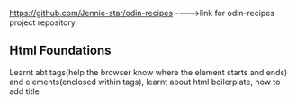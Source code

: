 https://github.com/Jennie-star/odin-recipes   ---->link for odin-recipes project repository

## **Html Foundations**
Learnt abt tags(help the browser know where the element starts and ends) and elements(enclosed within tags), 
learnt about html boilerplate, how to add title<title>(within head),how to add paragraphs, how to add heading and alter its size, how to make text bold, how to make text italic, about relative and absolute links and how to insert links in html file about how to insert image importance hof commiting messages.

## **CSS Foundations**
learnt about selectors and their different types.
selectors are used to select html elements to add desired css styles to them.
types of selectors-universal selector,type selector,class selector,id selector.
learnt how to group selectors with common properties, and how to chain selectors in elements with multiple classes/id.
learnt to apply the following properties color(text color), background color,text align, font size, font family, font weight etc.
learnt how to add color using various formats like rgb,hsl,hex and keyword.

### **Cascade**-helps determine which css rules get applied to html elements
3 cascade rules:
specificity:helps determine which rule to apply when multiple declarations exist.
            inline styles have highest specificity.
            specificity order:id selector > class selector > type selector
            when same selectors are used the rule with more no. of selectors is chosen.
inheritance:rules applied to parent element automatically transfer to child elements unless specifically targetted.
rule order:if all the above given rules are unable to decide which rule is superior than the last defined rule is the one that is ultimately applied.

### **Block and Inline**
Css has two box models-block and inline
block-new elements start from the next line.(E.g:div)
inline-new elements continue from the same line as the elements beside them.(E.g:span)
inline-block-elements with this display type behave like inline, but their padding and margin is similar to that of block.

### **Div and Span**
Div and span are elemnts that do not add an meaning to their content, or have any affect on they content enclose, and are used extensively to group elements under a single parent element, and be distinguished by giving class or id which helps in styling;
div is used primarily to group block elements while span is used to group inline elements.

## **Flexbox** 
flex-box is a tool used to position elements and works on the principle of flex-shrink/flex-grow to resize and fit and specific element.
-flex-container:any element that has display:flex property
-flex-item:any element inside the flex conatiner.
a flex-item can a be a flex-conatiner as well.

